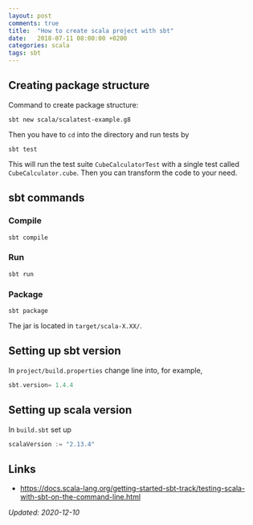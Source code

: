 ```yaml
---
layout: post
comments: true
title:  "How to create scala project with sbt"
date:   2018-07-11 08:00:00 +0200
categories: scala
tags: sbt
---
```


## Creating package structure

Command to create package structure:

``` shell
sbt new scala/scalatest-example.g8
```

Then you have to `cd` into the directory and run tests by

``` shell
sbt test
```

This will run the test suite `CubeCalculatorTest` with a single test called `CubeCalculator.cube`.
Then you can transform the code to your need.

## sbt commands

### Compile

``` shell
sbt compile
```

### Run

``` shell
sbt run
```

### Package

``` shell
sbt package
```


The jar is located in `target/scala-X.XX/`.

## Setting up sbt version

In `project/build.properties` change line into, for example,
``` scala
sbt.version= 1.4.4
```

## Setting up scala version

In `build.sbt` set up 

``` scala
scalaVersion := "2.13.4"
```

## Links

* <https://docs.scala-lang.org/getting-started-sbt-track/testing-scala-with-sbt-on-the-command-line.html>


_Updated: 2020-12-10_
